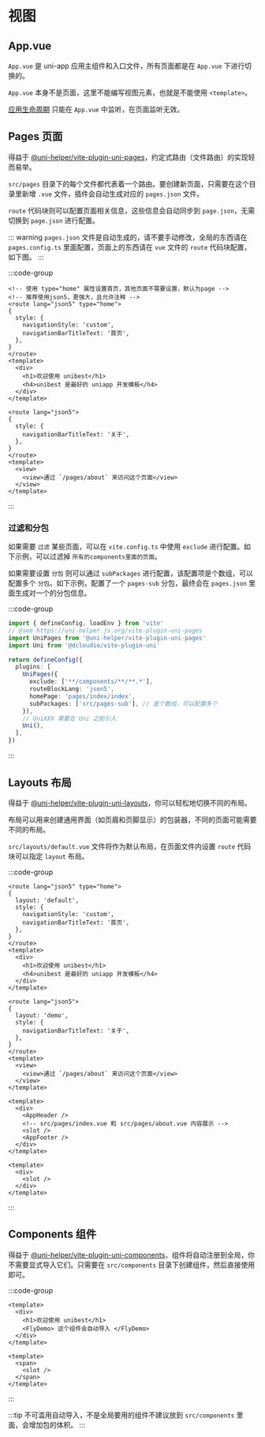 # 视图

## App.vue

`App.vue` 是 uni-app 应用主组件和入口文件，所有页面都是在 `App.vue` 下进行切换的。

`App.vue` 本身不是页面，这里不能编写视图元素，也就是不能使用 `<template>`。

[应用生命周期](https://uniapp.dcloud.net.cn/collocation/App.html#applifecycle) 只能在 `App.vue` 中监听，在页面监听无效。

## Pages 页面

得益于 [@uni-helper/vite-plugin-uni-pages](https://github.com/uni-helper/vite-plugin-uni-pages)，约定式路由（文件路由）的实现轻而易举。

`src/pages` 目录下的每个文件都代表着一个路由。要创建新页面，只需要在这个目录里新增 `.vue` 文件，插件会自动生成对应的 `pages.json` 文件。

`route` 代码块则可以配置页面相关信息，这些信息会自动同步到 `page.json`，无需切换到 `page.json` 进行配置。

::: warning
`pages.json` 文件是自动生成的，请不要手动修改，全局的东西请在 `pages.config.ts` 里面配置，页面上的东西请在 `vue` 文件的 `route` 代码块配置，如下图。
:::

:::code-group

```vue [src/pages/index.vue]
<!-- 使用 type="home" 属性设置首页，其他页面不需要设置，默认为page -->
<!-- 推荐使用json5，更强大，且允许注释 -->
<route lang="json5" type="home">
{
  style: {
    navigationStyle: 'custom',
    navigationBarTitleText: '首页',
  },
}
</route>
<template>
  <div>
    <h1>欢迎使用 unibest</h1>
    <h4>unibest 是最好的 uniapp 开发模板</h4>
  </div>
</template>
```

```vue [src/pages/about.vue]
<route lang="json5">
{
  style: {
    navigationBarTitleText: '关于',
  },
}
</route>
<template>
  <view>
    <view>通过 `/pages/about` 来访问这个页面</view>
  </view>
</template>
```

:::

### 过滤和分包

如果需要 `过滤` 某些页面，可以在 `vite.config.ts` 中使用 `exclude` 进行配置。如下示例，可以过滤掉 `所有的components里面的页面`。

如果需要设置 `分包` 则可以通过 `subPackages` 进行配置，该配置项是个数组，可以配置多个 `分包`。如下示例，配置了一个 `pages-sub` 分包，最终会在 `pages.json` 里面生成对一个的分包信息。

:::code-group

```ts [vite.config.ts]{9,12}
import { defineConfig, loadEnv } from 'vite'
// @see https://uni-helper.js.org/vite-plugin-uni-pages
import UniPages from '@uni-helper/vite-plugin-uni-pages'
import Uni from '@dcloudio/vite-plugin-uni'

return defineConfig({
  plugins: [
    UniPages({
      exclude: ['**/components/**/**.*'],
      routeBlockLang: 'json5',
      homePage: 'pages/index/index',
      subPackages: ['src/pages-sub'], // 是个数组，可以配置多个
    }),
    // UniXXX 需要在 Uni 之前引入
    Uni(),
  ],
})
```

:::

## Layouts 布局

得益于 [@uni-helper/vite-plugin-uni-layouts](https://github.com/uni-helper/vite-plugin-uni-layouts)，你可以轻松地切换不同的布局。

布局可以用来创建通用界面（如页眉和页脚显示）的包装器，不同的页面可能需要不同的布局。

`src/layouts/default.vue` 文件将作为默认布局，在页面文件内设置 `route` 代码块可以指定 `layout` 布局。

:::code-group

```vue [src/pages/index.vue]{3}
<route lang="json5" type="home">
{
  layout: 'default',
  style: {
    navigationStyle: 'custom',
    navigationBarTitleText: '首页',
  },
}
</route>
<template>
  <div>
    <h1>欢迎使用 unibest</h1>
    <h4>unibest 是最好的 uniapp 开发模板</h4>
  </div>
</template>
```

```vue [src/pages/about.vue]{3}
<route lang="json5">
{
  layout: 'demo',
  style: {
    navigationBarTitleText: '关于',
  },
}
</route>
<template>
  <view>
    <view>通过 `/pages/about` 来访问这个页面</view>
  </view>
</template>
```

```vue [src/layouts/default.vue]
<template>
  <div>
    <AppHeader />
    <!-- src/pages/index.vue 和 src/pages/about.vue 内容展示 -->
    <slot />
    <AppFooter />
  </div>
</template>
```

```vue [src/layouts/demo.vue]
<template>
  <div>
    <slot />
  </div>
</template>
```

:::

## Components 组件

得益于 [@uni-helper/vite-plugin-uni-components](https://github.com/uni-helper/vite-plugin-uni-components)，组件将自动注册到全局，你不需要显式导入它们。只需要在 `src/components` 目录下创建组件，然后直接使用即可。

:::code-group

```vue [src/pages/index.vue]
<template>
  <div>
    <h1>欢迎使用 unibest</h1>
    <FlyDemo> 这个组件会自动导入 </FlyDemo>
  </div>
</template>
```

```vue [src/components/FlyDemo.vue]
<template>
  <span>
    <slot />
  </span>
</template>
```

:::

:::tip
不可滥用自动导入，不是全局要用的组件不建议放到 `src/components` 里面，会增加包的体积。
:::
